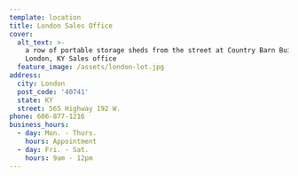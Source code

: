 ```yaml
---
template: location
title: London Sales Office
cover:
  alt_text: >-
    a row of portable storage sheds from the street at Country Barn Builders'
    London, KY Sales office
  feature_image: /assets/london-lot.jpg
address:
  city: London
  post_code: '40741'
  state: KY
  street: 565 Highway 192 W.
phone: 606-877-1216
business_hours:
  - day: Mon. - Thurs.
    hours: Appointment
  - day: Fri. - Sat.
    hours: 9am - 12pm
---
```



